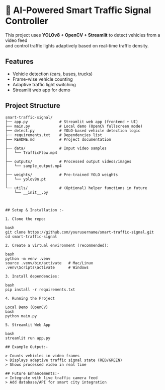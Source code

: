 # 🚦 AI-Powered Smart Traffic Signal Controller

This project uses **YOLOv8 + OpenCV + Streamlit** to detect vehicles from a video feed  
and control traffic lights adaptively based on real-time traffic density.

## Features
- Vehicle detection (cars, buses, trucks)  
- Frame-wise vehicle counting  
- Adaptive traffic light switching  
- Streamlit web app for demo  

## Project Structure
```plaintext
smart-traffic-signal/
├── app.py              # Streamlit web app (frontend + UI)
├── main.py             # Local demo (OpenCV fullscreen mode)
├── detect.py           # YOLO-based vehicle detection logic
├── requirements.txt    # Dependencies list
├── README.md           # Project documentation
│
├── data/               # Input video samples
│   └── TrafficFlow.mp4
│
├── outputs/            # Processed output videos/images
│   └── sample_output.mp4
│
├── weights/            # Pre-trained YOLO weights
│   └── yolov8n.pt
│
└── utils/              # (Optional) helper functions in future
    └── __init__.py



## Setup & Installation :-

1. Clone the repo:

bash
git clone https://github.com/yourusername/smart-traffic-signal.git
cd smart-traffic-signal

2. Create a virtual environment (recommended):

bash
python -m venv .venv
source .venv/bin/activate   # Mac/Linux
.venv\Scripts\activate      # Windows

3. Install dependencies:

bash
pip install -r requirements.txt

4. Running the Project

Local Demo (OpenCV)
bash
python main.py

5. Streamlit Web App

bash
streamlit run app.py

## Example Output:-

> Counts vehicles in video frames
> Displays adaptive traffic signal state (RED/GREEN)
> Shows processed video in real time

## Future Enhancements:-
> Integrate with live traffic camera feed
> Add database/API for smart city integration